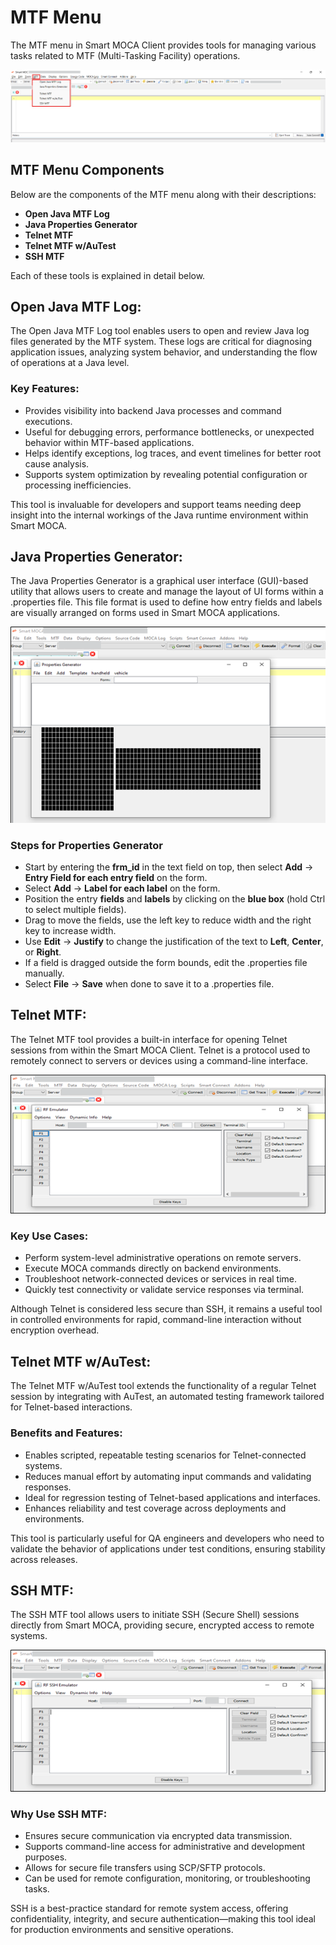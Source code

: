 # MTF Menu

The MTF menu in Smart MOCA Client provides tools for managing various tasks related to MTF (Multi-Tasking Facility) operations. 

![Wizard_1](./.attachments/mtf_1.png)

## MTF Menu Components

Below are the components of the MTF menu along with their descriptions:
- **Open Java MTF Log**
- **Java Properties Generator**
- **Telnet MTF**
- **Telnet MTF w/AuTest**
- **SSH MTF**

Each of these tools is explained in detail below.

## Open Java MTF Log:

The Open Java MTF Log tool enables users to open and review Java log files generated by the MTF system. These logs are critical for diagnosing application issues, analyzing system behavior, and understanding the flow of operations at a Java level.

### Key Features:

- Provides visibility into backend Java processes and command executions.
- Useful for debugging errors, performance bottlenecks, or unexpected behavior within MTF-based applications.
- Helps identify exceptions, log traces, and event timelines for better root cause analysis.
- Supports system optimization by revealing potential configuration or processing inefficiencies.

This tool is invaluable for developers and support teams needing deep insight into the internal workings of the Java runtime environment within Smart MOCA.

## Java Properties Generator:

The Java Properties Generator is a graphical user interface (GUI)-based utility that allows users to create and manage the layout of UI forms within a .properties file. This file format is used to define how entry fields and labels are visually arranged on forms used in Smart MOCA applications.

![Wizard_1](./.attachments/mtf_2.png)


### Steps for Properties Generator

- Start by entering the **frm_id** in the text field on top, then select **Add** -> **Entry Field for each entry field** on the form.
- Select **Add** -> **Label for each label** on the form.
- Position the entry **fields** and **labels** by clicking on the **blue box** (hold Ctrl to select multiple fields).
- Drag to move the fields, use the left key to reduce width and the right key to increase width.
- Use **Edit** -> **Justify** to change the justification of the text to **Left**, **Center**, or **Right**.
- If a field is dragged outside the form bounds, edit the .properties file manually.
- Select **File** -> **Save** when done to save it to a .properties file.



## Telnet MTF:

The Telnet MTF tool provides a built-in interface for opening Telnet sessions from within the Smart MOCA Client. Telnet is a protocol used to remotely connect to servers or devices using a command-line interface.

![Wizard_1](./.attachments/mtf_3.png)

### Key Use Cases:

- Perform system-level administrative operations on remote servers.
- Execute MOCA commands directly on backend environments.
- Troubleshoot network-connected devices or services in real time.
- Quickly test connectivity or validate service responses via terminal.

Although Telnet is considered less secure than SSH, it remains a useful tool in controlled environments for rapid, command-line interaction without encryption overhead.

## Telnet MTF w/AuTest:

The Telnet MTF w/AuTest tool extends the functionality of a regular Telnet session by integrating with AuTest, an automated testing framework tailored for Telnet-based interactions.

### Benefits and Features:

- Enables scripted, repeatable testing scenarios for Telnet-connected systems.
- Reduces manual effort by automating input commands and validating responses.
- Ideal for regression testing of Telnet-based applications and interfaces.
- Enhances reliability and test coverage across deployments and environments.

This tool is particularly useful for QA engineers and developers who need to validate the behavior of applications under test conditions, ensuring stability across releases.

## SSH MTF:

The SSH MTF tool allows users to initiate SSH (Secure Shell) sessions directly from Smart MOCA, providing secure, encrypted access to remote systems.

![Wizard_1](./.attachments/mtf_4.png)

### Why Use SSH MTF:

- Ensures secure communication via encrypted data transmission.
- Supports command-line access for administrative and development purposes.
- Allows for secure file transfers using SCP/SFTP protocols.
- Can be used for remote configuration, monitoring, or troubleshooting tasks.

SSH is a best-practice standard for remote system access, offering confidentiality, integrity, and secure authentication—making this tool ideal for production environments and sensitive operations.

